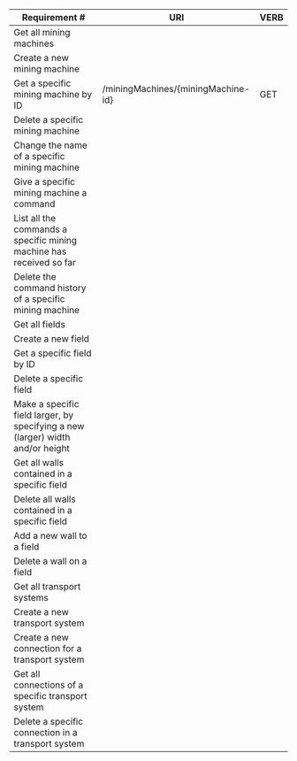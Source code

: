 |Requirement # | URI | VERB |
|---|---|---|
| Get all mining machines                                                                      | | |
| Create a new mining machine                                                                  | | |
| Get a specific mining machine by ID                                                          | /miningMachines/{miningMachine-id} | GET |
| Delete a specific mining machine                                                             | | |
| Change the name of a specific mining machine                                                 | | |
| Give a specific mining machine a command                                         | | |
| List all the commands a specific mining machine has received so far                        | | |
| Delete the command history of a specific mining machine                                    | | |
| Get all fields                                                                 | | |
| Create a new field                                                             | | |
| Get a specific field by ID                                                     | | |
| Delete a specific field                                                        | | |
| Make a specific field larger, by specifying a new (larger) width and/or height | | |
| Get all walls contained in a specific field                                  | | |
| Delete all walls contained in a specific field                               | | |
| Add a new wall to a field                                                    | | |
| Delete a wall on a field                                                     | | |
| Get all transport systems                                                            | | |
| Create a new transport system                                                        | | |
| Create a new connection for a transport system                                       | | |
| Get all connections of a specific transport system                                   | | |
| Delete a specific connection in a transport system                                   | | |